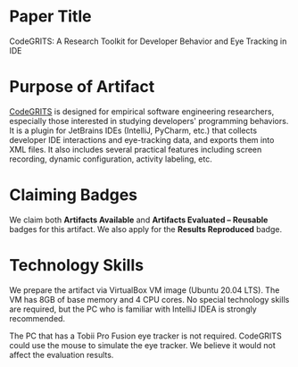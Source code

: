 # Paper Title

CodeGRITS: A Research Toolkit for Developer Behavior and Eye Tracking in IDE

# Purpose of Artifact

[CodeGRITS](https://codegrits.github.io/CodeGRITS/) is designed for empirical software engineering researchers, especially those interested in studying developers' programming behaviors. It is a plugin for JetBrains IDEs (IntelliJ, PyCharm, etc.) that collects developer IDE interactions and eye-tracking data, and exports them into XML files. It also includes several practical features including screen recording, dynamic configuration, activity labeling, etc.

# Claiming Badges

We claim both **Artifacts Available** and **Artifacts Evaluated – Reusable** badges for this artifact. We also apply for the **Results Reproduced** badge.

# Technology Skills

We prepare the artifact via VirtualBox VM image (Ubuntu 20.04 LTS). The VM has 8GB of base memory and 4 CPU cores. No special technology skills are required, but the PC who is familiar with IntelliJ IDEA is strongly recommended.

The PC that has a Tobii Pro Fusion eye tracker is not required. CodeGRITS could use the mouse to simulate the eye tracker. We believe it would not affect the evaluation results.
